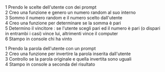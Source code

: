 1 Prendo le scelte dell'utente con dei prompt <br>
2 Creo una funzione e genero un numero random al suo interno <br>
3 Sommo il numero random e il numero scelto dall'utente <br>
4 Creo una funzione per determinare se la somma è pari <br>
5 Determino il vincitore : se l'utente scegli pari ed il numero è pari (o dispari in entrambi i casi) vince lui, altrimenti vince il computer <br>
6 Stampo in console chi ha vinto <br>



1 Prendo la parola dell'utente con un prompt <br>
2 Creo una funzione per invertire la parola inserita dall'utente <br>
3 Controllo se la parola originale e quella invertita sono uguali <br>
4 Stampo in console a seconda del risultato <br>